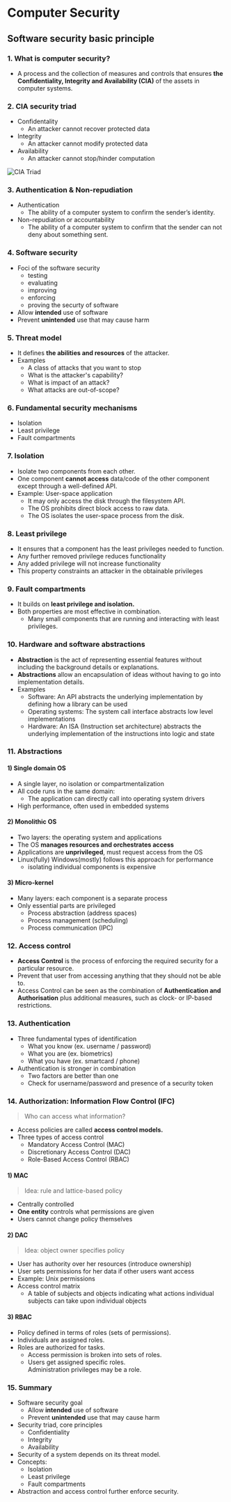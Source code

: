 # Computer Security  
## Software security basic principle  

### 1. What is computer security?  
* A process and the collection of measures and controls that ensures **the Confidentiality, Integrity and Availability (CIA)** of the assets in computer systems.  

### 2. CIA security triad  
* Confidentality  
  * An attacker cannot recover protected data  
* Integrity  
  * An attacker cannot modify protected data  
* Availability  
  * An attacker cannot stop/hinder computation  

![CIA Triad](https://user-images.githubusercontent.com/63276842/162602987-c0a28e07-526a-454a-af3e-6ad6c74b855c.png)  

### 3. Authentication & Non-repudiation  
* Authentication  
  * The ability of a computer system to confirm the sender’s identity.  
* Non-repudiation or accountability  
  * The ability of a computer system to confirm that the sender can not deny about something sent.  

### 4. Software security  
* Foci of the software security  
  * testing
  * evaluating 
  * improving  
  * enforcing  
  * proving the securty of software  
* Allow **intended** use of software
* Prevent **unintended** use that may cause harm  

### 5. Threat model  
* It defines **the abilities and resources** of the attacker.  
* Examples  
  * A class of attacks that you want to stop  
  * What is the attacker's capability?  
  * What is impact of an attack?  
  * What attacks are out-of-scope?  

### 6. Fundamental security mechanisms  
* Isolation  
* Least privilege  
* Fault compartments  

### 7. Isolation  
* Isolate two components from each other.  
* One component **cannot access** data/code of the other component except through a well-defined API.  
* Example: User-space application  
  * It may only access the disk through the filesystem API.  
  * The OS prohibits direct block access to raw data.  
  * The OS isolates the user-space process from the disk.  

### 8. Least privilege  
* It ensures that a component has the least privileges needed to function.  
* Any further removed privilege reduces functionality  
* Any added privilege will not increase functionality  
* This property constraints an attacker in the obtainable privileges  

### 9. Fault compartments  
* It builds on **least privilege and isolation.**  
* Both properties are most effective in combination.  
  * Many small components that are running and interacting with least privileges.

### 10. Hardware and software abstractions  
* **Abstraction** is the act of representing essential features without including the background details or explanations.  
* **Abstractions** allow an encapsulation of ideas without having to go into implementation details.  
* Examples
  * Software: An API abstracts the underlying implementation by defining how a library can be used  
  * Operating systems: The system call interface abstracts low level implementations  
  * Hardware: An ISA (Instruction set architecture) abstracts the underlying implementation of the instructions into logic and state  

### 11. Abstractions  
#### 1) Single domain OS  
* A single layer, no isolation or compartmentalization
* All code runs in the same domain: 
  * The application can directly call into operating system drivers
* High performance, often used in embedded systems  

#### 2) Monolithic OS  
* Two layers: the operating system and applications  
* The OS **manages resources and orchestrates access**  
* Applications are **unprivileged**, must request access from the OS  
* Linux(fully) Windows(mostly) follows this approach for performance  
  * isolating individual components is expensive  

#### 3) Micro-kernel  
* Many layers: each component is a separate process  
* Only essential parts are privileged  
  * Process abstraction (address spaces)  
  * Process management (scheduling)  
  * Process communication (IPC)  

### 12. Access control  
* **Access Control** is the process of enforcing the required security for a particular resource.  
* Prevent that user from accessing anything that they should not be able to.  
* Access Control can be seen as the combination of **Authentication and Authorisation** plus additional measures, such as clock- or IP-based restrictions.  

### 13. Authentication  
* Three fundamental types of identification  
  * What you know (ex. username / password)  
  * What you are (ex. biometrics)  
  * What you have (ex. smartcard / phone)  
* Authentication is stronger in combination  
  * Two factors are better than one  
  * Check for username/password and presence of a security token  

### 14. Authorization: Information Flow Control (IFC)  
> Who can access what information?  
* Access policies are called **access control models.**  
* Three types of access control  
  * Mandatory Access Control (MAC)  
  * Discretionary Access Control (DAC)  
  * Role-Based Access Control (RBAC)  

#### 1) MAC  
> Idea: rule and lattice-based policy  
* Centrally controlled  
* **One entity** controls what permissions are given  
* Users cannot change policy themselves  

#### 2) DAC  
> Idea: object owner specifies policy  
* User has authority over her resources (introduce ownership)  
* User sets permissions for her data if other users want access  
* Example: Unix permissions  
* Access control matrix  
  * A table of subjects and objects indicating what actions individual subjects can take upon individual objects  

#### 3) RBAC  
* Policy defined in terms of roles (sets of permissions).  
* Individuals are assigned roles.  
* Roles are authorized for tasks.  
  * Access permission is broken into sets of roles.  
  * Users get assigned specific roles.  
  Administration privileges may be a role.  

### 15. Summary  
* Software security goal  
  * Allow **intended** use of software  
  * Prevent **unintended** use that may cause harm  
* Security triad, core principles  
  * Confidentiality  
  * Integrity  
  * Availability  
* Security of a system depends on its threat model.  
* Concepts:
  * Isolation
  * Least privilege  
  * Fault compartments  
* Abstraction and access control further enforce security.  
